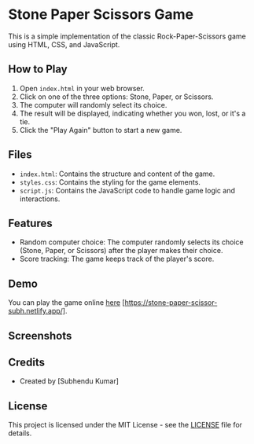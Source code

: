 # Stone Paper Scissors Game

This is a simple implementation of the classic Rock-Paper-Scissors game using HTML, CSS, and JavaScript.

## How to Play

1. Open `index.html` in your web browser.
2. Click on one of the three options: Stone, Paper, or Scissors.
3. The computer will randomly select its choice.
4. The result will be displayed, indicating whether you won, lost, or it's a tie.
5. Click the "Play Again" button to start a new game.

## Files

- `index.html`: Contains the structure and content of the game.
- `styles.css`: Contains the styling for the game elements.
- `script.js`: Contains the JavaScript code to handle game logic and interactions.

## Features

- Random computer choice: The computer randomly selects its choice (Stone, Paper, or Scissors) after the player makes their choice.
- Score tracking: The game keeps track of the player's score.

## Demo

You can play the game online [here](#) [https://stone-paper-scissor-subh.netlify.app/].

## Screenshots

## Credits

- Created by [Subhendu Kumar]

## License

This project is licensed under the MIT License - see the [LICENSE](LICENSE) file for details.
